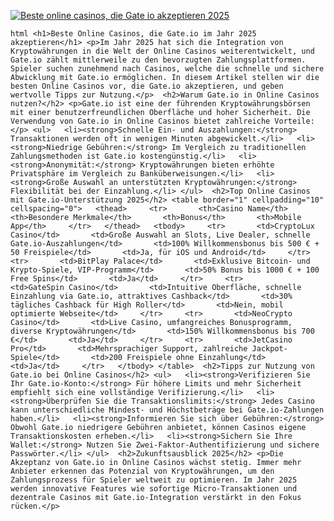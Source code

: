 [![Beste online casinos, die Gate io akzeptieren 2025](https://123-caf.pages.dev/gitsignup.png)](https://vrmoo.ru/Bt82HjjY)

```html <h1>Beste Online Casinos, die Gate.io im Jahr 2025 akzeptieren</h1> <p>Im Jahr 2025 hat sich die Integration von Kryptowährungen in die Welt der Online Casinos weiterentwickelt, und Gate.io zählt mittlerweile zu den bevorzugten Zahlungsplattformen. Spieler suchen zunehmend nach Casinos, welche die schnelle und sichere Abwicklung mit Gate.io ermöglichen. In diesem Artikel stellen wir die besten Online Casinos vor, die Gate.io akzeptieren, und geben wertvolle Tipps zur Nutzung.</p>  <h2>Warum Gate.io in Online Casinos nutzen?</h2> <p>Gate.io ist eine der führenden Kryptowährungsbörsen mit einer benutzerfreundlichen Oberfläche und hoher Sicherheit. Die Verwendung von Gate.io in Online Casinos bietet zahlreiche Vorteile:</p> <ul>   <li><strong>Schnelle Ein- und Auszahlungen:</strong> Transaktionen werden oft in wenigen Minuten abgewickelt.</li>   <li><strong>Niedrige Gebühren:</strong> Im Vergleich zu traditionellen Zahlungsmethoden ist Gate.io kostengünstig.</li>   <li><strong>Anonymität:</strong> Kryptowährungen bieten erhöhte Privatsphäre im Vergleich zu Banküberweisungen.</li>   <li><strong>Große Auswahl an unterstützten Kryptowährungen:</strong> Flexibilität bei der Einzahlung.</li> </ul>  <h2>Top Online Casinos mit Gate.io-Unterstützung 2025</h2> <table border="1" cellpadding="10" cellspacing="0">   <thead>     <tr>       <th>Casino Name</th>       <th>Besondere Merkmale</th>       <th>Bonus</th>       <th>Mobile App</th>     </tr>   </thead>   <tbody>     <tr>       <td>CryptoLux Casino</td>       <td>Große Auswahl an Slots, Live Dealer, schnelle Gate.io-Auszahlungen</td>       <td>100% Willkommensbonus bis 500 € + 50 Freispiele</td>       <td>Ja, für iOS und Android</td>     </tr>     <tr>       <td>BitPlay Palace</td>       <td>Exklusive Bitcoin- und Krypto-Spiele, VIP-Programm</td>       <td>50% Bonus bis 1000 € + 100 Free Spins</td>       <td>Ja</td>     </tr>     <tr>       <td>GateSpin Casino</td>       <td>Intuitive Oberfläche, schnelle Einzahlung via Gate.io, attraktives Cashback</td>       <td>30% tägliches Cashback für High Roller</td>       <td>Nein, mobil optimierte Webseite</td>     </tr>     <tr>       <td>NeoCrypto Casino</td>       <td>Live Casino, umfangreiches Bonusprogramm, diverse Kryptowährungen</td>       <td>150% Willkommensbonus bis 700 €</td>       <td>Ja</td>     </tr>     <tr>       <td>JetCasino Pro</td>       <td>Mehrsprachiger Support, zahlreiche Jackpot-Spiele</td>       <td>200 Freispiele ohne Einzahlung</td>       <td>Ja</td>     </tr>   </tbody> </table>  <h2>Tipps zur Nutzung von Gate.io bei Online Casinos</h2> <ul>   <li><strong>Verifizieren Sie Ihr Gate.io-Konto:</strong> Für höhere Limits und mehr Sicherheit empfiehlt sich eine vollständige Verifizierung.</li>   <li><strong>Überprüfen Sie die Transaktionslimits:</strong> Jedes Casino kann unterschiedliche Mindest- und Höchstbeträge bei Gate.io-Zahlungen haben.</li>   <li><strong>Informieren Sie sich über Gebühren:</strong> Obwohl Gate.io niedrigere Gebühren anbietet, können Casinos eigene Transaktionskosten erheben.</li>   <li><strong>Sichern Sie Ihre Wallet:</strong> Nutzen Sie Zwei-Faktor-Authentifizierung und sichere Passwörter.</li> </ul>  <h2>Zukunftsausblick 2025</h2> <p>Die Akzeptanz von Gate.io in Online Casinos wächst stetig. Immer mehr Anbieter erkennen das Potenzial von Kryptowährungen, um den Zahlungsprozess für Spieler weltweit zu optimieren. Im Jahr 2025 werden innovative Features wie sofortige Micro-Transaktionen und dezentrale Casinos mit Gate.io-Integration verstärkt in den Fokus rücken.</p> ```